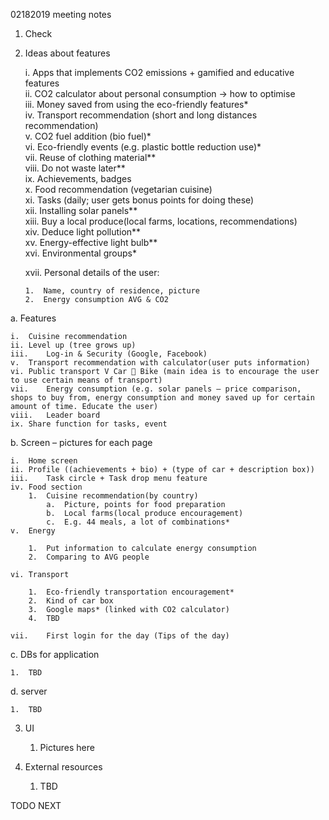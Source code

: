 02182019 meeting notes

1.	Check  

2.	Ideas about features  

    i.	Apps that implements CO2 emissions + gamified and educative features  
    ii.	CO2 calculator about personal consumption -> how to optimise  
    iii.	Money saved from using the eco-friendly features*  
    iv.	Transport recommendation (short and long distances recommendation)  
    v.	CO2 fuel addition (bio fuel)*  
    vi.	Eco-friendly events (e.g. plastic bottle reduction use)*  
    vii.	Reuse of clothing material**  
    viii.	Do not waste later**  
    ix.	Achievements, badges  
    x.	Food recommendation (vegetarian cuisine)   
    xi.	Tasks (daily; user gets bonus points for doing these)  
    xii.	Installing solar panels**  
    xiii.	Buy a local produce(local farms, locations, recommendations)  
    xiv.	Deduce light pollution**  
    xv.	Energy-effective light bulb**  
    xvi.	Environmental groups*  
    
    xvii.	Personal details of the user:
    
        1.	Name, country of residence, picture  
        2.	Energy consumption AVG & CO2  

a.	Features  

    i.	Cuisine recommendation  
    ii.	Level up (tree grows up)  
    iii.	Log-in & Security (Google, Facebook)  
    v.	Transport recommendation with calculator(user puts information)  
    vi.	Public transport V Car  Bike (main idea is to encourage the user to use certain means of transport)  
    vii.	Energy consumption (e.g. solar panels – price comparison, shops to buy from, energy consumption and money saved up for certain amount of time. Educate the user)  
    viii.	Leader board  
    ix.	Share function for tasks, event 
    
b.	Screen – pictures for each page 

    i.	Home screen  
    ii.	Profile ((achievements + bio) + (type of car + description box))  
    iii.	Task circle + Task drop menu feature  
    iv.	Food section  
        1.	Cuisine recommendation(by country)  
            a.	Picture, points for food preparation  
            b.	Local farms(local produce encouragement)  
            c.	E.g. 44 meals, a lot of combinations*  
    v.	Energy  
    
        1.	Put information to calculate energy consumption  
        2.	Comparing to AVG people
        
    vi.	Transport 
    
        1.	Eco-friendly transportation encouragement*  
        2.	Kind of car box  
        3.	Google maps* (linked with CO2 calculator)  
        4.	TBD  
        
    vii.	First login for the day (Tips of the day) 
    
c.	DBs for application 

    1.	TBD  
    
d.	server 

    1.	TBD 
    
3.	UI  
    
    1. Pictures here  
    
4.	External resources

    1. TBD	    

  







TODO NEXT  
